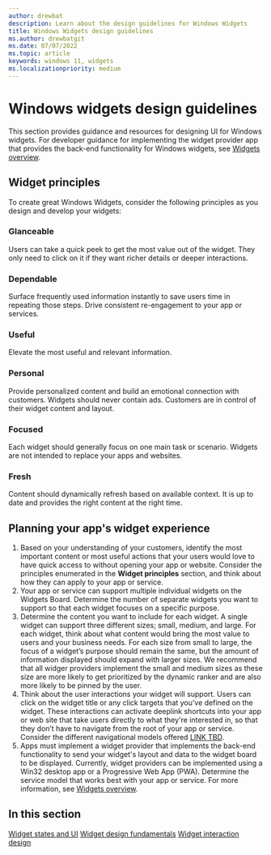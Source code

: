 ```yaml
---
author: drewbat
description: Learn about the design guidelines for Windows Widgets
title: Windows Widgets design guidelines
ms.author: drewbatgit
ms.date: 07/07/2022
ms.topic: article
keywords: windows 11, widgets
ms.localizationpriority: medium
---
```



# Windows widgets design guidelines

This section provides guidance and resources for designing UI for Windows widgets. For developer guidance for implementing the widget provider app that provides the back-end functionality for Windows widgets, see [Widgets overview](../../develop/widgets/widgets-overview.md).

## Widget principles

To create great Windows Widgets, consider the following principles as you design and develop your widgets:

### Glanceable 

Users can take a quick peek to get the most value out of the widget. They only need to click on it if they want richer details or deeper interactions. 
 
### Dependable 

Surface frequently used information instantly to save users time in repeating those steps. Drive consistent re-engagement to your app or services.

### Useful 

Elevate the most useful and relevant information. 

### Personal 

Provide personalized content and build an emotional connection with customers. Widgets should never contain ads. Customers are in control of their widget content and layout. 

### Focused 

Each widget should generally focus on one main task or scenario. Widgets are not intended to replace your apps and websites. 

### Fresh 

Content should dynamically refresh based on available context. It is up to date and provides the right content at the right time. 
  

## Planning your app's widget experience

1. Based on your understanding of your customers, identify the most important content or most useful actions that your users would love to have quick access to without opening your app or website. Consider the principles enumerated in the **Widget principles** section, and think about how they can apply to your app or service. 
1. Your app or service can support multiple individual widgets on the Widgets Board. Determine the number of separate widgets you want to support so that each widget focuses on a specific purpose.
1. Determine the content you want to include for each widget. A single widget can support three different sizes; small, medium, and large. For each widget, think about what content would bring the most value to users and your business needs. For each size from small to large, the focus of a widget’s purpose should remain the same, but the amount of information displayed should expand with larger sizes. We recommend that all widger providers implement the small and medium sizes as these size are more likely to get prioritized by the dynamic ranker and are also more likely to be pinned by the user. 
1. Think about the user interactions your widget will support. Users can click on the widget title or any click targets that you’ve defined on the widget. These interactions can activate deeplink shortcuts into your app or web site that take users directly to what they're interested in, so that they don’t have to navigate from the root of your app or service. Consider the different navigational models offered [LINK TBD](tbd).  
1. Apps must implement a widget provider that implements the back-end functionality to send your widget's layout and data to the widget board to be displayed. Currently, widget providers can be implemented using a Win32 desktop app or a Progressive Web App (PWA). Determine the service model that works best with your app or service. For more information, see [Widgets overview](../../develop/widgets/widgets-overview.md).



## In this section

[Widget states and UI](widgets\widgets-states-and-ui.md)
[Widget design fundamentals](widgets-design-fundamentals.md)
[Widget interaction design](widgets-interaction-design.md)
